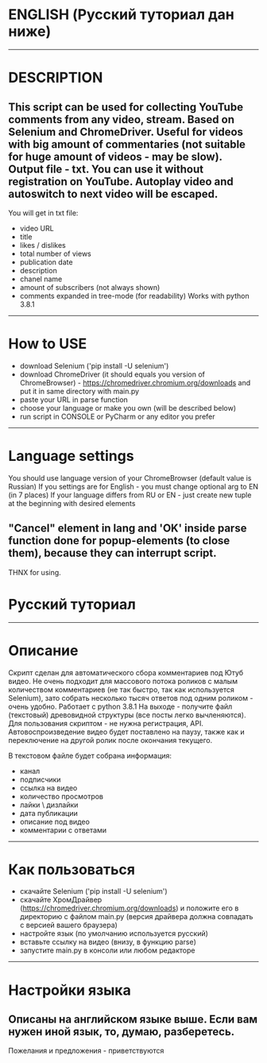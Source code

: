 # ENGLISH (Русский туториал дан ниже)
-----------------------------------
# DESCRIPTION
This script can be used for collecting YouTube comments from any video, stream. 
Based on Selenium and ChromeDriver.
Useful for videos with big amount of commentaries (not suitable for huge amount of videos - may be slow).
Output file - txt.
You can use it without registration on YouTube.
Autoplay video and autoswitch to next video will be escaped.
-------------------------------------
You will get in txt file:
- video URL
- title
- likes / dislikes
- total number of views
- publication date
- description
- chanel name
- amount of subscribers (not always shown)
- comments expanded in tree-mode (for readability)
Works with python 3.8.1
-------------------------------------
# How to USE
- download Selenium ('pip install -U selenium')
- download ChromeDriver (it should equals you version of ChromeBrowser) - 
    https://chromedriver.chromium.org/downloads
    and put it in same directory with main.py
- paste your URL in parse function
- choose your language or make you own (will be described below)
- run script in CONSOLE or PyCharm or any editor you prefer
-------------------------------------
# Language settings
You should use language version of your ChromeBrowser (default value is Russian)
If you settings are for English - you must change optional arg to EN (in 7 places)
If your language differs from RU or EN - just create new tuple at the beginning with desired elements

"Cancel" element in lang and 'OK' inside parse function done for popup-elements (to close them), 
because they can interrupt script. 
--------------------------------------
THNX for using.

# Русский туториал
--------------------------------------
# Описание 
Скрипт сделан для автоматического сбора комментариев под Ютуб видео.
Не очень подходит для массового потока роликов с малым количеством комментариев 
(не так быстро, так как используется Selenium), зато собрать несколько тысяч ответов под одним роликом - 
очень удобно.
Работает с python 3.8.1
На выходе - получите файл (текстовый) древовидной структуры (все посты легко вычленяются).
Для пользования скриптом - не нужна регистрация, API.
Автовоспроизведение видео будет поставлено на паузу, также как и переключение на другой ролик 
после окончания текущего.

В текстовом файле будет собрана информация:
- канал
- подписчики
- ссылка на видео
- количество просмотров
- лайки \ дизлайки
- дата публикации
- описание под видео
- комментарии с ответами
----------------------------------------
# Как пользоваться
- скачайте Selenium ('pip install -U selenium')
- скачайте ХромДрайвер (https://chromedriver.chromium.org/downloads) и положите
    его в директорию с файлом main.py (версия драйвера должна совпадать с версией вашего браузера)
- настройте язык (по умолчанию используется русский)
- вставьте ссылку на видео (внизу, в функцию parse)
- запустите main.py в консоли или любом редакторе
----------------------------------------
# Настройки языка
Описаны на английском языке выше. Если вам нужен иной язык, то, думаю, разберетесь.
----------------------------------------
Пожелания и предложения - приветствуются
